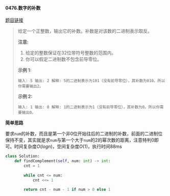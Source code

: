 #### 0476.数字的补数


[题目链接](https://leetcode-cn.com/problems/number-complement)


> 给定一个正整数，输出它的补数。补数是对该数的二进制表示取反。
>
> **注意:**
>
> 1. 给定的整数保证在32位带符号整数的范围内。
> 2. 你可以假定二进制数不包含前导零位。
>
> **示例 1:**
>
> `
> 输入: 5
> 输出: 2
> 解释: 5的二进制表示为101（没有前导零位），其补数为010。所以你需要输出2。
> `
>
> **示例 2:**
>
> `
> 输入: 1
> 输出: 0
> 解释: 1的二进制表示为1（没有前导零位），其补数为0。所以你需要输出0。
> `

**简单思路**

要求`num`的补数，而且是第一个非0位开始往后的二进制的补数，前面的二进制位保持不变，其实就是求`num`与第一个大于`num`的2的幂次数的距离，注意特判0即可。时间复杂度$O(logn)$，空间复杂度$O(1)$，执行时间88ms

```python
class Solution:
    def findComplement(self, num: int) -> int:
        cnt = 1
        
        while cnt <= num:
            cnt <<= 1
        
        return cnt - num - 1 if num > 0 else 1
```

